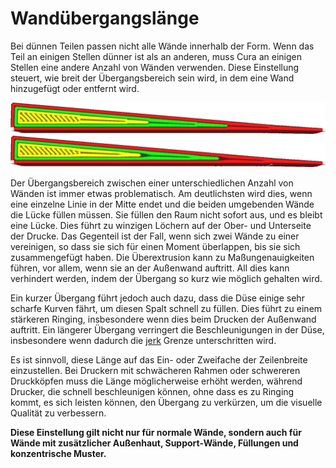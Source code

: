 Wandübergangslänge
====
Bei dünnen Teilen passen nicht alle Wände innerhalb der Form. Wenn das Teil an einigen Stellen dünner ist als an anderen, muss Cura an einigen Stellen eine andere Anzahl von Wänden verwenden. Diese Einstellung steuert, wie breit der Übergangsbereich sein wird, in dem eine Wand hinzugefügt oder entfernt wird.

<!--screenshot {
"image_path": "wall_transition_length_0_2.png",
"models": [{"script": "wedge.scad"}],
"camera_position": [-7, 0, 75],
"settings": {"wall_transition_length": 0.2},
"colours": 64
}-->
<!--screenshot {
"image_path": "wall_transition_length_1_5.png",
"models": [{"script": "wedge.scad"}],
"camera_position": [-7, 0, 75],
"settings": {"wall_transition_length": 1.5},
"colours": 64
}-->
![Ein sehr kurzer Übergang](../../../articles/images/wall_transition_length_0_2.png)
![Ein längerer Übergang](../../../articles/images/wall_transition_length_1_5.png)

Der Übergangsbereich zwischen einer unterschiedlichen Anzahl von Wänden ist immer etwas problematisch. Am deutlichsten wird dies, wenn eine einzelne Linie in der Mitte endet und die beiden umgebenden Wände die Lücke füllen müssen. Sie füllen den Raum nicht sofort aus, und es bleibt eine Lücke. Dies führt zu winzigen Löchern auf der Ober- und Unterseite der Drucke. Das Gegenteil ist der Fall, wenn sich zwei Wände zu einer vereinigen, so dass sie sich für einen Moment überlappen, bis sie sich zusammengefügt haben. Die Überextrusion kann zu Maßungenauigkeiten führen, vor allem, wenn sie an der Außenwand auftritt. All dies kann verhindert werden, indem der Übergang so kurz wie möglich gehalten wird.

Ein kurzer Übergang führt jedoch auch dazu, dass die Düse einige sehr scharfe Kurven fährt, um diesen Spalt schnell zu füllen. Dies führt zu einem stärkeren Ringing, insbesondere wenn dies beim Drucken der Außenwand auftritt. Ein längerer Übergang verringert die Beschleunigungen in der Düse, insbesondere wenn dadurch die [jerk](../speed/jerk_print.md) Grenze unterschritten wird.

Es ist sinnvoll, diese Länge auf das Ein- oder Zweifache der Zeilenbreite einzustellen. Bei Druckern mit schwächeren Rahmen oder schwereren Druckköpfen muss die Länge möglicherweise erhöht werden, während Drucker, die schnell beschleunigen können, ohne dass es zu Ringing kommt, es sich leisten können, den Übergang zu verkürzen, um die visuelle Qualität zu verbessern.

**Diese Einstellung gilt nicht nur für normale Wände, sondern auch für Wände mit zusätzlicher Außenhaut, Support-Wände, Füllungen und konzentrische Muster.**